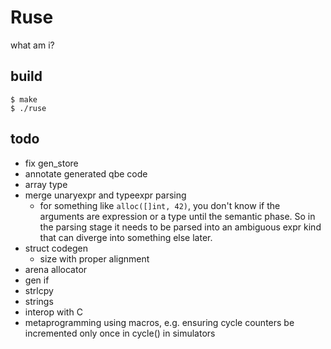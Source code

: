# Ruse

what am i?

## build

```
$ make
$ ./ruse
```

## todo

* fix gen_store
* annotate generated qbe code
* array type
* merge unaryexpr and typeexpr parsing
  * for something like `alloc([]int, 42)`, you don't know if the arguments are
    expression or a type until the semantic phase.  So in the parsing stage
    it needs to be parsed into an ambiguous expr kind that can diverge into
    something else later.
* struct codegen
  * size with proper alignment
* arena allocator
* gen if
* strlcpy
* strings
* interop with C
* metaprogramming using macros, e.g. ensuring cycle counters be incremented
    only once in cycle() in simulators
